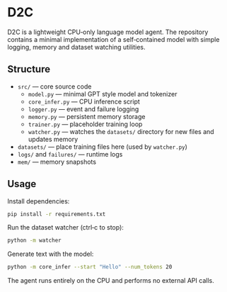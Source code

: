 # D2C

D2C is a lightweight CPU‑only language model agent. The repository contains a minimal implementation of a self‑contained model with simple logging, memory and dataset watching utilities.

## Structure
- `src/` — core source code
  - `model.py` — minimal GPT style model and tokenizer
  - `core_infer.py` — CPU inference script
  - `logger.py` — event and failure logging
  - `memory.py` — persistent memory storage
  - `trainer.py` — placeholder training loop
  - `watcher.py` — watches the `datasets/` directory for new files and updates memory
- `datasets/` — place training files here (used by `watcher.py`)
- `logs/` and `failures/` — runtime logs
- `mem/` — memory snapshots

## Usage
Install dependencies:
```bash
pip install -r requirements.txt
```

Run the dataset watcher (ctrl‑c to stop):
```bash
python -m watcher
```

Generate text with the model:
```bash
python -m core_infer --start "Hello" --num_tokens 20
```

The agent runs entirely on the CPU and performs no external API calls.
